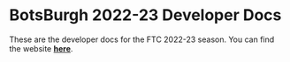 # BotsBurgh 2022-23 Developer Docs

These are the developer docs for the FTC 2022-23 season. You can find the website [**here**](https://botsburgh.github.io/DOCS-2022-23).
